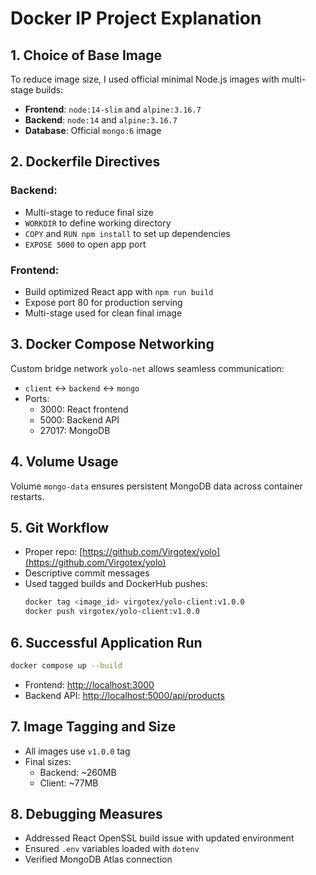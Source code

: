 # Docker IP Project Explanation

## 1. Choice of Base Image

To reduce image size, I used official minimal Node.js images with multi-stage builds:

- **Frontend**: `node:14-slim` and `alpine:3.16.7`
- **Backend**: `node:14` and `alpine:3.16.7`
- **Database**: Official `mongo:6` image

## 2. Dockerfile Directives

### Backend:
- Multi-stage to reduce final size
- `WORKDIR` to define working directory
- `COPY` and `RUN npm install` to set up dependencies
- `EXPOSE 5000` to open app port

### Frontend:
- Build optimized React app with `npm run build`
- Expose port 80 for production serving
- Multi-stage used for clean final image

## 3. Docker Compose Networking

Custom bridge network `yolo-net` allows seamless communication:
- `client` ↔ `backend` ↔ `mongo`
- Ports:
  - 3000: React frontend
  - 5000: Backend API
  - 27017: MongoDB

## 4. Volume Usage

Volume `mongo-data` ensures persistent MongoDB data across container restarts.

## 5. Git Workflow

- Proper repo: [https://github.com/Virgotex/yolo](https://github.com/Virgotex/yolo)
- Descriptive commit messages
- Used tagged builds and DockerHub pushes:
  ```bash
  docker tag <image_id> virgotex/yolo-client:v1.0.0
  docker push virgotex/yolo-client:v1.0.0
  ```

## 6. Successful Application Run

```bash
docker compose up --build
```

- Frontend: [http://localhost:3000](http://localhost:3000)
- Backend API: [http://localhost:5000/api/products](http://localhost:5000/api/products)

## 7. Image Tagging and Size

- All images use `v1.0.0` tag
- Final sizes:
  - Backend: ~260MB
  - Client: ~77MB

## 8. Debugging Measures

- Addressed React OpenSSL build issue with updated environment
- Ensured `.env` variables loaded with `dotenv`
- Verified MongoDB Atlas connection

